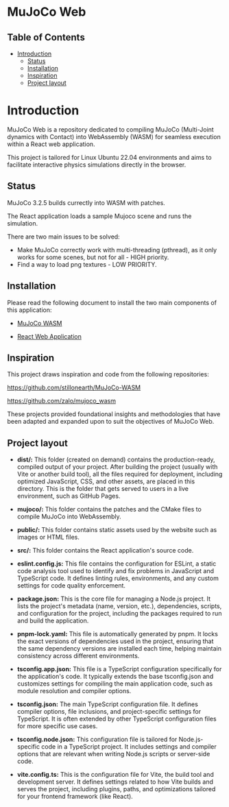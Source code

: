 # MuJoCo Web <!-- omit from toc -->

## Table of Contents <!-- omit from toc -->

- [Introduction](#introduction)
  - [Status](#status)
  - [Installation](#installation)
  - [Inspiration](#inspiration)
  - [Project layout](#project-layout)


# Introduction

MuJoCo Web is a repository dedicated to compiling MuJoCo (Multi-Joint dynamics with Contact) into WebAssembly (WASM) for seamless execution within a React web application.

This project is tailored for Linux Ubuntu 22.04 environments and aims to facilitate interactive physics simulations directly in the browser.

## Status

MuJoCo 3.2.5 builds currectly into WASM with patches.

The React application loads a sample Mujoco scene and runs the simulation.

There are two main issues to be solved:

* Make MuJoCo correctly work with multi-threading (pthread), as it only works for some scenes, but not for all - HIGH priority.
* Find a way to load png textures - LOW PRIORITY.

## Installation

Please read the following document to install the two main components of this application:

* [MuJoCo WASM](docs/mujoco.md)

* [React Web Application](docs/react.md)

## Inspiration

This project draws inspiration and code from the following repositories:

https://github.com/stillonearth/MuJoCo-WASM

https://github.com/zalo/mujoco_wasm

These projects provided foundational insights and methodologies that have been adapted and expanded upon to suit the objectives of MuJoCo Web.

## Project layout

- **dist/:** This folder (created on demand) contains the production-ready, compiled output of your project. After building the project (usually with Vite or another build tool), all the files required for deployment, including optimized JavaScript, CSS, and other assets, are placed in this directory. This is the folder that gets served to users in a live environment, such as GitHub Pages.

- **mujoco/:** This folder contains the patches and the CMake files to compile MuJoCo into WebAssembly.

- **public/:** This folder contains static assets used by the website such as images or HTML files.

- **src/:** This folder contains the React application's source code.

- **eslint.config.js:** This file contains the configuration for ESLint, a static code analysis tool used to identify and fix problems in JavaScript and TypeScript code. It defines linting rules, environments, and any custom settings for code quality enforcement.

- **package.json:** This is the core file for managing a Node.js project. It lists the project's metadata (name, version, etc.), dependencies, scripts, and configuration for the project, including the packages required to run and build the application.

- **pnpm-lock.yaml:** This file is automatically generated by pnpm. It locks the exact versions of dependencies used in the project, ensuring that the same dependency versions are installed each time, helping maintain consistency across different environments.

- **tsconfig.app.json:** This file is a TypeScript configuration specifically for the application's code. It typically extends the base tsconfig.json and customizes settings for compiling the main application code, such as module resolution and compiler options.

- **tsconfig.json:** The main TypeScript configuration file. It defines compiler options, file inclusions, and project-specific settings for TypeScript. It is often extended by other TypeScript configuration files for more specific use cases.

- **tsconfig.node.json:** This configuration file is tailored for Node.js-specific code in a TypeScript project. It includes settings and compiler options that are relevant when writing Node.js scripts or server-side code.

- **vite.config.ts:** This is the configuration file for Vite, the build tool and development server. It defines settings related to how Vite builds and serves the project, including plugins, paths, and optimizations tailored for your frontend framework (like React).
